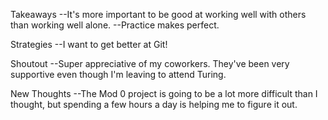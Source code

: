Takeaways
--It's more important to be good at working well with others than working well alone.
--Practice makes perfect.

Strategies
--I want to get better at Git!

Shoutout
--Super appreciative of my coworkers. They've been very supportive even though I'm leaving to attend Turing.

New Thoughts
--The Mod 0 project is going to be a lot more difficult than I thought, but spending a few hours a day is helping me to figure it out.
